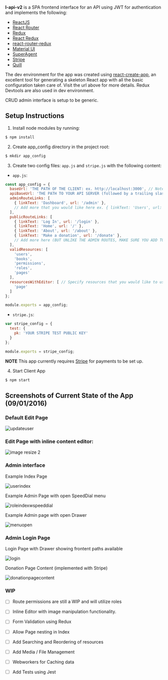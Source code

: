 **l-api-v2** is a SPA frontend interface for an API using JWT for authentication and implements the following: 
- [ReactJS](https://facebook.github.io/react/)
- [React Router](https://github.com/reactjs/react-router)
- [Redux](http://redux.js.org)
- [React Redux](https://github.com/reactjs/react-redux)
- [react-router-redux](https://github.com/reactjs/react-router-redux)
- [Material UI](http://www.material-ui.com/)
- [SuperAgent](https://github.com/visionmedia/superagent)
- [Stripe](https://stripe.com/)
- [Quill](http://quilljs.com/)

The dev environment for the app was created using [react-create-app](https://github.com/facebookincubator/create-react-app), an excellent tool for generating a skeleton React app with all the basic configuration taken care of. Visit the url above for more details. Redux Devtools are also used in dev environment.

CRUD admin interface is setup to be generic. 

## Setup Instructions

1. Install node modules by running: 
```bash
$ npm install
```

2. Create app_config directory in the project root:
```bash
$ mkdir app_config
```

3. Create two config files: `app.js` and `stripe.js` with the following content:
- `app.js`:
```javascript
const app_config = {
  baseUrl: 'THE PATH OF THE CLIENT: ex. http://localhost:3000', // Note: If you are unsure what this is, try running `npm start` to see.
  apiBaseUrl: 'THE PATH TO YOUR API SERVER (followed by a trailing slash "/"): ex. http://localhost:8000/api/',
  adminRouteLinks: [
    { linkText: 'Dashboard', url: '/admin' },
    // Add more that you would like here ex. { linkText: 'Users', url: '/admin/users' } or { linkText: 'Books', url: '/admin/books' }
  ],
  publicRouteLinks: [
    { linkText: 'Log In', url: '/login' },
    { linkText: 'Home', url: '/' },
    { linkText: 'About', url: '/about' },
    { linkText: 'Make a donation', url: '/donate' },
    // Add more here (BUT UNLIKE THE ADMIN ROUTES, MAKE SURE YOU ADD TO routes.js as well)
  ],
  validResources: [
    'users',
    'books',
    'permissions',
    'roles',
    'pages'
  ],
  resourcesWithEditor: [ // Specify resources that you would like to use the inline editor for rather than a form.
    'page'
  ]
};

module.exports = app_config;
```

- `stripe.js`:
```javascript
var stripe_config = {
  test: {
    pk: 'YOUR STRIPE TEST PUBLIC KEY'
  }
};

module.exports = stripe_config; 
```

**NOTE** This app currently requires [Stripe](https://stripe.com/) for payments to be set up.

4. Start Client App
```bash
$ npm start
```

## Screenshots of Current State of the App (09/01/2016)

### Default Edit Page

![updateuser](https://cloud.githubusercontent.com/assets/3317231/18188929/f211ae94-706a-11e6-96e6-965cbd448d59.JPG)

### Edit Page with inline content editor:

![image resize 2](https://cloud.githubusercontent.com/assets/3317231/18188875/83a42932-706a-11e6-9257-3da0cbdd4d2a.JPG)


### Admin interface

Example Index Page

![userindex](https://cloud.githubusercontent.com/assets/3317231/18188874/83a15590-706a-11e6-8b94-2421abb8cd3c.JPG)

Example Admin Page with open SpeedDial menu

![roleindexwspeeddial](https://cloud.githubusercontent.com/assets/3317231/18188873/839b2a30-706a-11e6-9760-b2bf0ad29b07.JPG)

Example Admin page with open Drawer

![menuopen](https://cloud.githubusercontent.com/assets/3317231/18188872/8392df88-706a-11e6-84eb-7863e1293b1e.JPG)

### Admin Login Page

Login Page with Drawer showing frontent paths available

![login](https://cloud.githubusercontent.com/assets/3317231/18188871/837df6a4-706a-11e6-9008-df6bf144c9aa.JPG)

Donation Page Content (implemented with Stripe)

![donationpagecontent](https://cloud.githubusercontent.com/assets/3317231/18188998/994dd7dc-706b-11e6-9f77-fc4e8bed10fa.JPG)

### WIP

- [ ] Route permissions are still a WIP and will utilize roles
- [ ] Inline Editor with image manipulation functionality.
- [ ] Form Validation using Redux
- [ ] Allow Page nesting in Index
- [ ] Add Searching and Reordering of resources
- [ ] Add Media / File Management
- [ ] Webworkers for Caching data
- [ ] Add Tests using Jest

